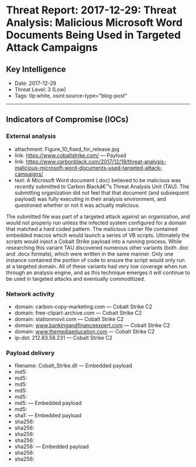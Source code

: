 # Threat Report: 2017-12-29: Threat Analysis: Malicious Microsoft Word Documents Being Used in Targeted Attack Campaigns


## Key Intelligence
* Date: 2017-12-29
* Threat Level: 3 (Low)
* Tags: tlp:white, osint:source-type="blog-post"

---

## Indicators of Compromise (IOCs)
### External analysis
* attachment: Figure_10_fixed_for_release.jpg
* link: https://www.cobaltstrike.com/ — Payload
* link: https://www.carbonblack.com/2017/12/19/threat-analysis-malicious-microsoft-word-documents-used-targeted-attack-campaigns/
* text: A Microsoft Word document (.doc) believed to be malicious was recently submitted to Carbon Blackâ€™s Threat Analysis Unit (TAU). The submitting organization did not feel that that document (and subsequent payload) was fully executing in their analysis environment, and questioned whether or not it was actually malicious.

The submitted file was part of a targeted attack against an organization, and would not properly run unless the infected system configured for a domain that matched a hard coded pattern. The malicious carrier file contained embedded macros which would launch a series of VB scripts. Ultimately the scripts would inject a Cobalt Strike payload into a running process. While researching this variant TAU discovered numerous other variants (both .doc and .docx formats), which were written in the same manner. Only one instance contained the portion of code to ensure the script would only run at a targeted domain. All of these variants had very low coverage when run through an analysis engine, and as this technique emerges it will continue to be used in targeted attacks and eventually commoditized.

### Network activity
* domain: carbon-copy-marketing.com — Cobalt Strike C2
* domain: free-clipart-archive.com — Cobalt Strike C2
* domain: stationmovil.com — Cobalt Strike C2
* domain: www.bankingandfinanceexpert.com — Cobalt Strike C2
* domain: www.themediaeducation.com — Cobalt Strike C2
* ip-dst: 212.83.58.231 — Cobalt Strike C2

### Payload delivery
* filename: Cobalt_Strike.dll — Embedded payload
* md5: <md5>
* md5: <md5>
* md5: <md5>
* md5: <md5>
* md5: <md5>
* md5: <md5> — Embedded payload
* md5: <md5>
* sha1: <sha1> — Embedded payload
* sha256: <sha256>
* sha256: <sha256>
* sha256: <sha256>
* sha256: <sha256>
* sha256: <sha256> — Embedded payload
* sha256: <sha256>
* sha256: <sha256>
